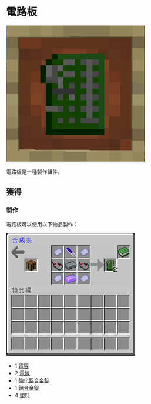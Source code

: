 # 電路板

![](<../.gitbook/assets/image (102).png>)

電路板是一種製作組件。

## 獲得

### 製作

電路板可以使用以下物品製作：

![](<../.gitbook/assets/image (193).png>)

* 1 [電容](capacitor.md)
* 2 [電線](Wire.md)
* 1 [強化鋁合金錠](reinforced-aluminium-alloy-ingot.md)
* 1 [鋁合金錠](aluminium-alloy-ingot.md)
* 4 [塑料](plastic.md)
